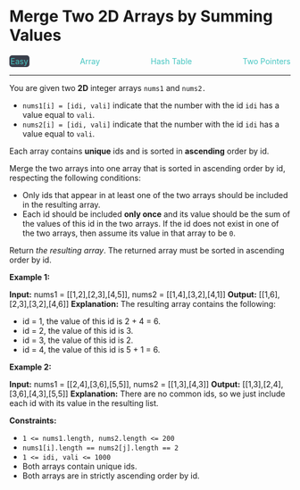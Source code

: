 # Merge Two 2D Arrays by Summing Values

<div style="display: flex; justify-content: space-between; align-items: center">
<div style="color: #46c6c2;
padding: 2px; background-color: #3a3f4b; border-radius: 5px;">Easy</div>
<div style="color: #46c6c2">Array</div>
<div style="color: #46c6c2">Hash Table</div>
<div style="color: #46c6c2">Two Pointers</div>
</div>

---

You are given two **2D** integer arrays `nums1` and `nums2.`

*   `nums1[i] = [idi, vali]` indicate that the number with the id `idi` has a value equal to `vali`.
*   `nums2[i] = [idi, vali]` indicate that the number with the id `idi` has a value equal to `vali`.

Each array contains **unique** ids and is sorted in **ascending** order by id.

Merge the two arrays into one array that is sorted in ascending order by id, respecting the following conditions:

*   Only ids that appear in at least one of the two arrays should be included in the resulting array.
*   Each id should be included **only once** and its value should be the sum of the values of this id in the two arrays. If the id does not exist in one of the two arrays, then assume its value in that array to be `0`.

Return _the resulting array_. The returned array must be sorted in ascending order by id.

**Example 1:**

**Input:** nums1 = \[\[1,2\],\[2,3\],\[4,5\]\], nums2 = \[\[1,4\],\[3,2\],\[4,1\]\]
**Output:** \[\[1,6\],\[2,3\],\[3,2\],\[4,6\]\]
**Explanation:** The resulting array contains the following:
- id = 1, the value of this id is 2 + 4 = 6.
- id = 2, the value of this id is 3.
- id = 3, the value of this id is 2.
- id = 4, the value of this id is 5 + 1 = 6.

**Example 2:**

**Input:** nums1 = \[\[2,4\],\[3,6\],\[5,5\]\], nums2 = \[\[1,3\],\[4,3\]\]
**Output:** \[\[1,3\],\[2,4\],\[3,6\],\[4,3\],\[5,5\]\]
**Explanation:** There are no common ids, so we just include each id with its value in the resulting list.

**Constraints:**

*   `1 <= nums1.length, nums2.length <= 200`
*   `nums1[i].length == nums2[j].length == 2`
*   `1 <= idi, vali <= 1000`
*   Both arrays contain unique ids.
*   Both arrays are in strictly ascending order by id.